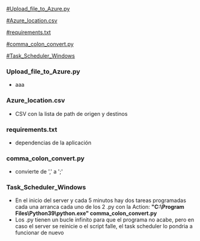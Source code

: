 [#Upload_file_to_Azure.py](#Upload_file_to_Azure.py)

[#Azure_location.csv](#Azure_location.csv)

[#requirements.txt](#requirements.txt)

[#comma_colon_convert.py](#comma_colon_convert.py)

[#Task_Scheduler_Windows](#Task_Scheduler_Windows)


### Upload_file_to_Azure.py
  - aaa

### Azure_location.csv
  - CSV con la lista de path de origen y destinos

### requirements.txt
  - dependencias de la aplicación

### comma_colon_convert.py
  - convierte de ',' a ';'

### Task_Scheduler_Windows
  - En el inicio del server y cada 5 minutos hay dos tareas programadas cada una arranca cada uno de los 2 .py con la Action: **"C:\Program Files\Python39\python.exe" comma_colon_convert.py**
  - Los .py tienen un bucle infinito para que el programa no acabe, pero en caso el server se reinicie o el script falle, el task scheduler lo pondria a funcionar de nuevo
